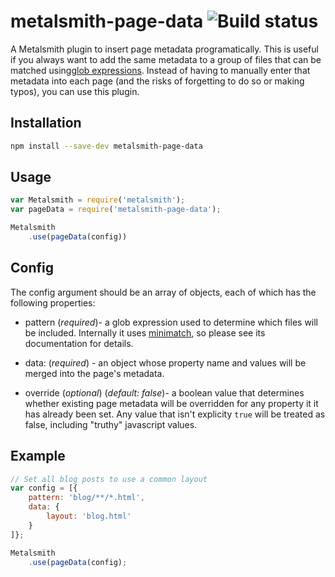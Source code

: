# metalsmith-page-data ![Build status](https://travis-ci.org/HolyMeekrob/metalsmith-page-data.svg?branch=master)

A Metalsmith plugin to insert page metadata programatically. This is useful if
you always want to add the same metadata to a group of files that can be
matched using[glob expressions][globUrl]. Instead of having to manually
enter that metadata into each page (and the risks of forgetting to do so or
making typos), you can use this plugin.

## Installation
``` bash
npm install --save-dev metalsmith-page-data
```

## Usage
```js
var Metalsmith = require('metalsmith');
var pageData = require('metalsmith-page-data');

Metalsmith
	.use(pageData(config))
```

## Config
The config argument should be an array of objects, each of which has the
following properties:
- pattern (*required*)- a glob expression used to determine which files will be
included. Internally it uses [minimatch][minimatchUrl], so please see its
documentation for details.

- data: (*required*) - an object whose property name and values will be merged
into the page's metadata.

- override (*optional*) (*default: false*)- a boolean value that determines whether existing page
metadata will be overridden for any property it it has already been set. Any
value that isn't explicity ```true``` will be treated as false, including
"truthy" javascript values.

## Example
``` js
// Set all blog posts to use a common layout
var config = [{
	pattern: 'blog/**/*.html',
	data: {
		layout: 'blog.html'
	}
]};

Metalsmith
	.use(pageData(config);
```
[minimatchUrl]: https://www.npmjs.com/package/minimatch
[globUrl]: https://en.wikipedia.org/wiki/Glob_%28programming%29
